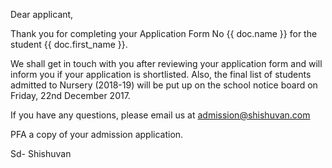Dear applicant,

Thank you for completing your Application Form No {{ doc.name }} for the student {{ doc.first_name }}.

We shall get in touch with you after reviewing your application form and will inform you if your application is shortlisted. Also, the final list of students admitted to Nursery (2018-19) will be put up on the school notice board on Friday, 22nd December 2017.

If you have any questions, please email us at admission@shishuvan.com

PFA a copy of your admission application.

Sd-
Shishuvan